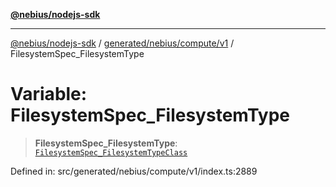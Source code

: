 [**@nebius/nodejs-sdk**](../../../../../README.md)

***

[@nebius/nodejs-sdk](../../../../../README.md) / [generated/nebius/compute/v1](../README.md) / FilesystemSpec\_FilesystemType

# Variable: FilesystemSpec\_FilesystemType

> **FilesystemSpec\_FilesystemType**: [`FilesystemSpec_FilesystemTypeClass`](../type-aliases/FilesystemSpec_FilesystemTypeClass.md)

Defined in: src/generated/nebius/compute/v1/index.ts:2889
